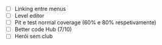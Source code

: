 - [ ] Linking entre menus
- [ ] Level editor
- [ ] Pit e test normal coverage (60% e 80% respetivamente)
- [ ] Better code Hub (7/10)
- [ ] Herói sem club
